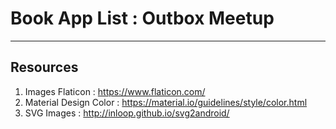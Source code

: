 # Book App List : Outbox Meetup
-------------------------------


Resources
-----------
1. Images Flaticon : https://www.flaticon.com/
2. Material Design Color : https://material.io/guidelines/style/color.html
3. SVG Images : http://inloop.github.io/svg2android/
